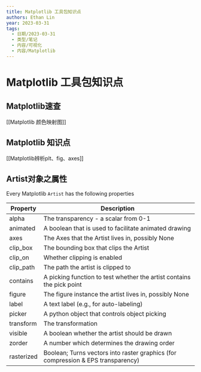 ```yaml
---
title: Matplotlib 工具包知识点
authors: Ethan Lin
year: 2023-03-31
tags:
  - 日期/2023-03-31
  - 类型/笔记
  - 内容/可视化
  - 内容/Matplotlib
---
```



# Matplotlib 工具包知识点


## Matplotlib速查

[[Matplotlib 颜色映射图]]


## Matplotlib 知识点

[[Matplotlib辨析plt、fig、axes]]



## Artist对象之属性

Every Matplotlib `Artist` has the following properties

| Property   | Description                                                  |
| ---------- | ------------------------------------------------------------ |
| alpha      | The transparency - a scalar from 0-1                         |
| animated   | A boolean that is used to facilitate animated drawing        |
| axes       | The Axes that the Artist lives in, possibly None             |
| clip_box   | The bounding box that clips the Artist                       |
| clip_on    | Whether clipping is enabled                                  |
| clip_path  | The path the artist is clipped to                            |
| contains   | A picking function to test whether the artist contains the pick point |
| figure     | The figure instance the artist lives in, possibly None       |
| label      | A text label (e.g., for auto-labeling)                       |
| picker     | A python object that controls object picking                 |
| transform  | The transformation                                           |
| visible    | A boolean whether the artist should be drawn                 |
| zorder     | A number which determines the drawing order                  |
| rasterized | Boolean; Turns vectors into raster graphics (for compression & EPS transparency) |
